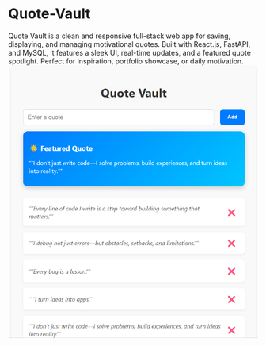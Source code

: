 # Quote-Vault
Quote Vault is a clean and responsive full-stack web app for saving, displaying, and managing motivational quotes. Built with React.js, FastAPI, and MySQL, it features a sleek UI, real-time updates, and a featured quote spotlight. Perfect for inspiration, portfolio showcase, or daily motivation.
![image alt](https://github.com/vishveshvar/Quote-Vault/blob/10280cda6d3002273c4ceff27a47ce0d8bbb8093/ui%20screenshot.png)
